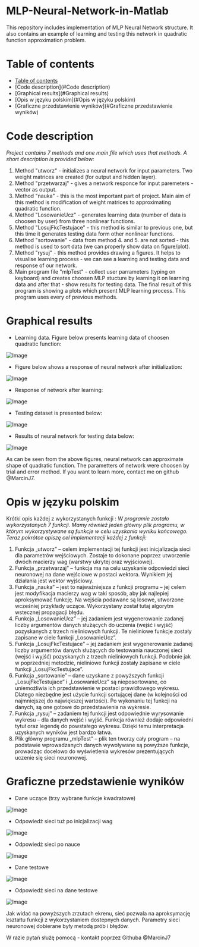 # MLP-Neural-Network-in-Matlab
This repository includes implementation of MLP Neural Network structure. It also contains an example of learning and testing this network in quadratic function approximation problem.

Table of contents
=================

<!--ts-->
   * [Table of contents](#table-of-contents)
   * [Code description](#Code description)
   * [Graphical results](#Graphical results)
   * [Opis w języku polskim](#Opis w języku polskim)
   * [Graficzne przedstawienie wyników](#Graficzne przedstawienie wyników)
<!--te-->

Code description
================

*Project contains 7 methods and one main file which uses that methods. A short description is provided below:*

1. Method "utworz" - initializes a neural network for input parameters. Two weight matrices are created (for output and hidden layer).
2. Method "przetwarzaj" - gives a network responce for input paremeters - vector as output.
3. Method "nauka" - this is the most important part of project. Main aim of this method is modification of weight matrices to approximating quadratic function.
4. Method "LosowanieUcz" - generates learning data (number of data is choosen by user) from three nonlinear functions.
5. Method "LosujFkcTestujace" - this method is similar to previous one, but this time it generates testing data form other nonlinear functions.
6. Method "sortowanie" - data from method 4. and 5. are not sorted - this method is used to sort data (we can properly show data on figure/plot).
7. Method "rysuj" - this method provides drawing a figures. It helps to visualise learning process - we can see a learning and testing data and response of our network.
8. Main program file "mlpTest" - collect user parrameters (typing on keyboard) and creates choosen MLP stucture by learning it on learning data and after that - show results for testing data. The final result of this program is showing a plots which present MLP learning process. This program uses every of previous methods.

Graphical results
=================

* Learning data. Figure below presents learning data of choosen quadratic function:

![Image](Images/learningData.png)


* Figure below shows a response of neural network after initialization:

![Image](Images/afterInit.png)


* Response of network after learning:

![Image](Images/learningDataAfterLearn.png)


* Testing dataset is presented below:

![Image](Images/testData.png)


* Results of neural network for testing data below:

![Image](Images/testResult.png)


As can be seen from the above figures, neural network can approximate shape of quadratic function. The parametters of network were choosen by trial and error method.
If you want to learn more, contact me on github @MarcinJ7.


Opis w języku polskim
=====================

Krótki opis każdej z wykorzystanych funkcji : 
*W programie zostało wykorzystanych 7  funkcji. Mamy również jeden główny plik programu, w którym wykorzystywane są funkcje w celu uzyskania wyniku końcowego. Teraz pokrótce opiszę cel implementacji każdej z funkcji:*

1. Funkcja „utworz” – celem implementacji tej funkcji jest inicjalizacja sieci dla parametrów wejściowych. Zostaje to dokonane poprzez utworzenie dwóch macierzy wag (warstwy ukrytej oraz wyjściowej).  
2. Funkcja „przetwarzaj” – funkcja ma na celu uzyskanie odpowiedzi sieci neuronowej na dane wejściowe w postaci wektora. Wynikiem jej działania jest wektor wyjściowy. 
3. Funkcja „nauka” – jest to najważniejsza z funkcji programu – jej celem jest modyfikacja macierzy wag w taki sposób, aby jak najlepiej aproksymować funkcję. Na wejścia podawane są losowe, utworzone wcześniej przykłady uczące. Wykorzystany został tutaj algorytm wstecznej  propagacji błędu.  
4. Funkcja „LosowanieUcz” – jej zadaniem jest wygenerowanie zadanej liczby argumentów danych służących do uczenia (wejść  i wyjść) pozyskanych z trzech nieliniowych funkcji. Te nieliniowe funkcje zostały zapisane w ciele funkcji „LosowanieUcz”.  
5. Funkcja „LosujFkcTestujace” – jej zadaniem jest wygenerowanie zadanej liczby argumentów danych służących do testowania nauczonej sieci (wejść i wyjść) pozyskanych z trzech nieliniowych funkcji. Podobnie jak w poprzedniej metodzie, nieliniowe funkcji zostały zapisane w ciele funkcji „LosujFkcTestujace”. 
6. Funkcja „sortowanie” – dane uzyskane z powyższych funkcji „LosujFkcTestujace” i „LosowanieUcz”  są nieposortowane, co uniemożliwia ich przedstawienie w postaci prawidłowego wykresu. Dlatego niezbędne jest użycie funkcji sortującej dane (w kolejności od najmniejszej do największej wartości). Po wykonaniu tej funkcji na danych, są one gotowe do przedstawienia na wykresie.  
7. Funkcja „rysuj” – zadaniem tej funkcji jest odpowiednie wyrysowanie wykresu – dla danych wejść i wyjść. Funkcja również dodaje odpowiedni tytuł oraz legendę do powstałego wykresu. Dzięki temu interpretacja uzyskanych wyników jest bardzo łatwa. 
8. Plik główny programu „mlpTest” –  plik ten tworzy cały program – na podstawie wprowadzanych danych wywoływane są powyższe funkcje, prowadząc docelowo do wyświetlenia wykresów prezentujących uczenie się sieci neuronowej.  

Graficzne przedstawienie wyników
================================

* Dane uczące (trzy wybrane funkcje kwadratowe)

![Image](Images/learningData.png)


* Odpowiedź sieci tuż po inicjalizacji wag

![Image](Images/afterInit.png)


* Odpowiedź sieci po nauce 

![Image](Images/learningDataAfterLearn.png)


* Dane testowe

![Image](Images/testData.png)


* Odpowiedź sieci na dane testowe

![Image](Images/testResult.png)


Jak widać na powyższych zrzutach ekrenu, sieć pozwala na aproksymację kształtu funkcji z wykorzystaniem dostepnych danych. Parametry sieci neuronowej dobierane były metodą prób i błędów.

W razie pytań służę pomocą - kontakt poprzez Githuba @MarcinJ7
